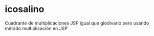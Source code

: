 # icosalino
Cuadrante de multiplicaciones JSP igual que glodivario pero usando método multiplicación en JSP
